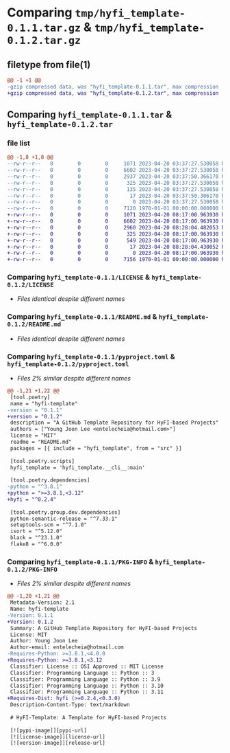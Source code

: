 # Comparing `tmp/hyfi_template-0.1.1.tar.gz` & `tmp/hyfi_template-0.1.2.tar.gz`

## filetype from file(1)

```diff
@@ -1 +1 @@
-gzip compressed data, was "hyfi_template-0.1.1.tar", max compression
+gzip compressed data, was "hyfi_template-0.1.2.tar", max compression
```

## Comparing `hyfi_template-0.1.1.tar` & `hyfi_template-0.1.2.tar`

### file list

```diff
@@ -1,8 +1,8 @@
--rw-r--r--   0        0        0     1071 2023-04-20 03:37:27.530058 hyfi_template-0.1.1/LICENSE
--rw-r--r--   0        0        0     6602 2023-04-20 03:37:27.530058 hyfi_template-0.1.1/README.md
--rw-r--r--   0        0        0     2937 2023-04-20 03:37:50.366170 hyfi_template-0.1.1/pyproject.toml
--rw-r--r--   0        0        0      325 2023-04-20 03:37:27.530058 hyfi_template-0.1.1/src/hyfi_template/__cli__.py
--rw-r--r--   0        0        0      135 2023-04-20 03:37:27.530058 hyfi_template-0.1.1/src/hyfi_template/__init__.py
--rw-r--r--   0        0        0       17 2023-04-20 03:37:50.306170 hyfi_template-0.1.1/src/hyfi_template/_version.py
--rw-r--r--   0        0        0        0 2023-04-20 03:37:27.530058 hyfi_template-0.1.1/src/hyfi_template/py.typed
--rw-r--r--   0        0        0     7120 1970-01-01 00:00:00.000000 hyfi_template-0.1.1/PKG-INFO
+-rw-r--r--   0        0        0     1071 2023-04-20 08:17:00.963930 hyfi_template-0.1.2/LICENSE
+-rw-r--r--   0        0        0     6602 2023-04-20 08:17:00.963930 hyfi_template-0.1.2/README.md
+-rw-r--r--   0        0        0     2960 2023-04-20 08:28:04.482053 hyfi_template-0.1.2/pyproject.toml
+-rw-r--r--   0        0        0      325 2023-04-20 08:17:00.963930 hyfi_template-0.1.2/src/hyfi_template/__cli__.py
+-rw-r--r--   0        0        0      549 2023-04-20 08:17:00.963930 hyfi_template-0.1.2/src/hyfi_template/__init__.py
+-rw-r--r--   0        0        0       17 2023-04-20 08:28:04.430052 hyfi_template-0.1.2/src/hyfi_template/_version.py
+-rw-r--r--   0        0        0        0 2023-04-20 08:17:00.963930 hyfi_template-0.1.2/src/hyfi_template/py.typed
+-rw-r--r--   0        0        0     7156 1970-01-01 00:00:00.000000 hyfi_template-0.1.2/PKG-INFO
```

### Comparing `hyfi_template-0.1.1/LICENSE` & `hyfi_template-0.1.2/LICENSE`

 * *Files identical despite different names*

### Comparing `hyfi_template-0.1.1/README.md` & `hyfi_template-0.1.2/README.md`

 * *Files identical despite different names*

### Comparing `hyfi_template-0.1.1/pyproject.toml` & `hyfi_template-0.1.2/pyproject.toml`

 * *Files 2% similar despite different names*

```diff
@@ -1,21 +1,22 @@
 [tool.poetry]
 name = "hyfi-template"
-version = "0.1.1"
+version = "0.1.2"
 description = "A GitHub Template Repository for HyFI-based Projects"
 authors = ["Young Joon Lee <entelecheia@hotmail.com>"]
 license = "MIT"
 readme = "README.md"
 packages = [{ include = "hyfi_template", from = "src" }]
 
 [tool.poetry.scripts]
 hyfi_template = 'hyfi_template.__cli__:main'
 
 [tool.poetry.dependencies]
-python = "^3.8.1"
+python = ">=3.8.1,<3.12"
+hyfi = "^0.2.4"
 
 [tool.poetry.group.dev.dependencies]
 python-semantic-release = "^7.33.1"
 setuptools-scm = "^7.1.0"
 isort = "^5.12.0"
 black = "^23.1.0"
 flake8 = "^6.0.0"
```

### Comparing `hyfi_template-0.1.1/PKG-INFO` & `hyfi_template-0.1.2/PKG-INFO`

 * *Files 2% similar despite different names*

```diff
@@ -1,20 +1,21 @@
 Metadata-Version: 2.1
 Name: hyfi-template
-Version: 0.1.1
+Version: 0.1.2
 Summary: A GitHub Template Repository for HyFI-based Projects
 License: MIT
 Author: Young Joon Lee
 Author-email: entelecheia@hotmail.com
-Requires-Python: >=3.8.1,<4.0.0
+Requires-Python: >=3.8.1,<3.12
 Classifier: License :: OSI Approved :: MIT License
 Classifier: Programming Language :: Python :: 3
 Classifier: Programming Language :: Python :: 3.9
 Classifier: Programming Language :: Python :: 3.10
 Classifier: Programming Language :: Python :: 3.11
+Requires-Dist: hyfi (>=0.2.4,<0.3.0)
 Description-Content-Type: text/markdown
 
 # HyFI-Template: A Template for HyFI-based Projects
 
 [![pypi-image]][pypi-url]
 [![license-image]][license-url]
 [![version-image]][release-url]
```

